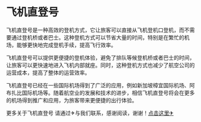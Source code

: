 # 飞机直登号

飞机直登号是一种高效的登机方式，它让旅客可以直接从飞机登机口登机，而不需要通过登机桥或者巴士。这种登机方式可以节省大量的时间，特别是在繁忙的机场，能够更快地完成登机手续，提高飞行效率。

飞机直登号可以提供更便捷的登机体验，避免了排队等候登机桥或者巴士的时间，让旅客可以更快速地进入飞机内部就座。同时，这种登机方式也减少了航空公司的运营成本，提高了整体的运营效率。

飞机直登号已经在一些国际机场得到了广泛的应用，例如新加坡樟宜国际机场、阿布扎比国际机场等。随着航空业的发展和技术的进步，相信飞机直登号将会在更多的机场得到推广和应用，为旅客带来更便捷的出行体验。

更多关于飞机直登号 请通过✈与我们联系，感谢阅读，谢谢！[点击这里✈](https://t.me/pt99bot)